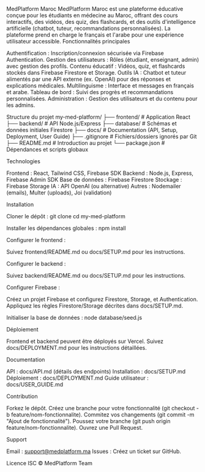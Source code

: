MedPlatform Maroc
MedPlatform Maroc est une plateforme éducative conçue pour les étudiants en médecine au Maroc, offrant des cours interactifs, des vidéos, des quiz, des flashcards, et des outils d'intelligence artificielle (chatbot, tuteur, recommandations personnalisées). La plateforme prend en charge le français et l'arabe pour une expérience utilisateur accessible.
Fonctionnalités principales

Authentification : Inscription/connexion sécurisée via Firebase Authentication.
Gestion des utilisateurs : Rôles (étudiant, enseignant, admin) avec gestion des profils.
Contenu éducatif : Vidéos, quiz, et flashcards stockés dans Firebase Firestore et Storage.
Outils IA : Chatbot et tuteur alimentés par une API externe (ex. OpenAI) pour des réponses et explications médicales.
Multilinguisme : Interface et messages en français et arabe.
Tableau de bord : Suivi des progrès et recommandations personnalisées.
Administration : Gestion des utilisateurs et du contenu pour les admins.

Structure du projet
my-med-platform/
├── frontend/              # Application React
├── backend/               # API Node.js/Express
├── database/              # Schémas et données initiales Firestore
├── docs/                  # Documentation (API, Setup, Deployment, User Guide)
├── .gitignore             # Fichiers/dossiers ignorés par Git
├── README.md              # Introduction au projet
└── package.json           # Dépendances et scripts globaux

Technologies

Frontend : React, Tailwind CSS, Firebase SDK
Backend : Node.js, Express, Firebase Admin SDK
Base de données : Firebase Firestore
Stockage : Firebase Storage
IA : API OpenAI (ou alternative)
Autres : Nodemailer (emails), Multer (uploads), Joi (validation)

Installation

Cloner le dépôt :
git clone <repository-url>
cd my-med-platform


Installer les dépendances globales :
npm install


Configurer le frontend :

Suivez frontend/README.md ou docs/SETUP.md pour les instructions.


Configurer le backend :

Suivez backend/README.md ou docs/SETUP.md pour les instructions.


Configurer Firebase :

Créez un projet Firebase et configurez Firestore, Storage, et Authentication.
Appliquez les règles Firestore/Storage décrites dans docs/SETUP.md.


Initialiser la base de données :
node database/seed.js



Déploiement

Frontend et backend peuvent être déployés sur Vercel.
Suivez docs/DEPLOYMENT.md pour les instructions détaillées.

Documentation

API : docs/API.md (détails des endpoints)
Installation : docs/SETUP.md
Déploiement : docs/DEPLOYMENT.md
Guide utilisateur : docs/USER_GUIDE.md

Contribution

Forkez le dépôt.
Créez une branche pour votre fonctionnalité (git checkout -b feature/nom-fonctionnalite).
Commitez vos changements (git commit -m "Ajout de fonctionnalité").
Poussez votre branche (git push origin feature/nom-fonctionnalite).
Ouvrez une Pull Request.

Support

Email : support@medplatform.ma
Issues : Créez un ticket sur GitHub.

Licence
ISC © MedPlatform Team
